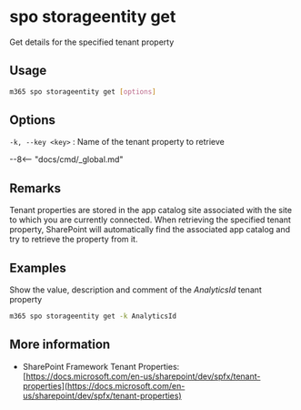 # spo storageentity get

Get details for the specified tenant property

## Usage

```sh
m365 spo storageentity get [options]
```

## Options

`-k, --key <key>`
: Name of the tenant property to retrieve

--8<-- "docs/cmd/_global.md"

## Remarks

Tenant properties are stored in the app catalog site associated with the site to which you are currently connected. When retrieving the specified tenant property, SharePoint will automatically find the associated app catalog and try to retrieve the property from it.

## Examples

Show the value, description and comment of the _AnalyticsId_ tenant property

```sh
m365 spo storageentity get -k AnalyticsId
```

## More information

- SharePoint Framework Tenant Properties: [https://docs.microsoft.com/en-us/sharepoint/dev/spfx/tenant-properties](https://docs.microsoft.com/en-us/sharepoint/dev/spfx/tenant-properties)

